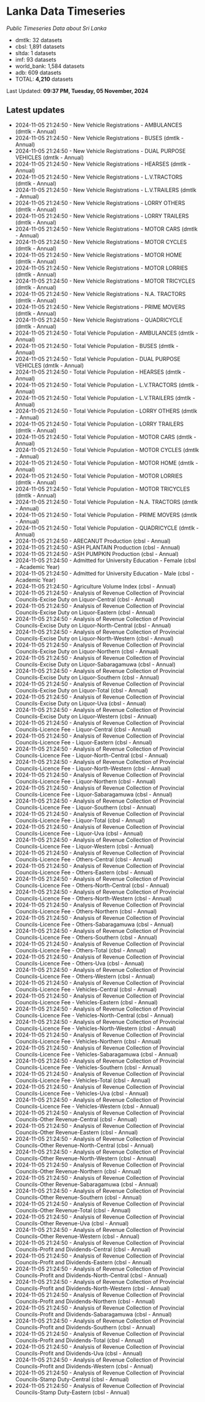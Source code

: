 # Lanka Data Timeseries
*Public Timeseries Data about Sri Lanka*

* dmtlk: 32 datasets
* cbsl: 1,891 datasets
* sltda: 1 datasets
* imf: 93 datasets
* world_bank: 1,584 datasets
* adb: 609 datasets
* TOTAL: **4,210** datasets

Last Updated: **09:37 PM, Tuesday, 05 November, 2024**

## Latest updates

* 2024-11-05 21:24:50 - New Vehicle Registrations - AMBULANCES (dmtlk - Annual)
* 2024-11-05 21:24:50 - New Vehicle Registrations - BUSES (dmtlk - Annual)
* 2024-11-05 21:24:50 - New Vehicle Registrations - DUAL PURPOSE VEHICLES (dmtlk - Annual)
* 2024-11-05 21:24:50 - New Vehicle Registrations - HEARSES (dmtlk - Annual)
* 2024-11-05 21:24:50 - New Vehicle Registrations - L.V.TRACTORS (dmtlk - Annual)
* 2024-11-05 21:24:50 - New Vehicle Registrations - L.V.TRAILERS (dmtlk - Annual)
* 2024-11-05 21:24:50 - New Vehicle Registrations - LORRY OTHERS (dmtlk - Annual)
* 2024-11-05 21:24:50 - New Vehicle Registrations - LORRY TRAILERS (dmtlk - Annual)
* 2024-11-05 21:24:50 - New Vehicle Registrations - MOTOR CARS (dmtlk - Annual)
* 2024-11-05 21:24:50 - New Vehicle Registrations - MOTOR CYCLES (dmtlk - Annual)
* 2024-11-05 21:24:50 - New Vehicle Registrations - MOTOR HOME (dmtlk - Annual)
* 2024-11-05 21:24:50 - New Vehicle Registrations - MOTOR LORRIES (dmtlk - Annual)
* 2024-11-05 21:24:50 - New Vehicle Registrations - MOTOR TRICYCLES (dmtlk - Annual)
* 2024-11-05 21:24:50 - New Vehicle Registrations - N.A. TRACTORS (dmtlk - Annual)
* 2024-11-05 21:24:50 - New Vehicle Registrations - PRIME MOVERS (dmtlk - Annual)
* 2024-11-05 21:24:50 - New Vehicle Registrations - QUADRICYCLE (dmtlk - Annual)
* 2024-11-05 21:24:50 - Total Vehicle Population - AMBULANCES (dmtlk - Annual)
* 2024-11-05 21:24:50 - Total Vehicle Population - BUSES (dmtlk - Annual)
* 2024-11-05 21:24:50 - Total Vehicle Population - DUAL PURPOSE VEHICLES (dmtlk - Annual)
* 2024-11-05 21:24:50 - Total Vehicle Population - HEARSES (dmtlk - Annual)
* 2024-11-05 21:24:50 - Total Vehicle Population - L.V.TRACTORS (dmtlk - Annual)
* 2024-11-05 21:24:50 - Total Vehicle Population - L.V.TRAILERS (dmtlk - Annual)
* 2024-11-05 21:24:50 - Total Vehicle Population - LORRY OTHERS (dmtlk - Annual)
* 2024-11-05 21:24:50 - Total Vehicle Population - LORRY TRAILERS (dmtlk - Annual)
* 2024-11-05 21:24:50 - Total Vehicle Population - MOTOR CARS (dmtlk - Annual)
* 2024-11-05 21:24:50 - Total Vehicle Population - MOTOR CYCLES (dmtlk - Annual)
* 2024-11-05 21:24:50 - Total Vehicle Population - MOTOR HOME (dmtlk - Annual)
* 2024-11-05 21:24:50 - Total Vehicle Population - MOTOR LORRIES (dmtlk - Annual)
* 2024-11-05 21:24:50 - Total Vehicle Population - MOTOR TRICYCLES (dmtlk - Annual)
* 2024-11-05 21:24:50 - Total Vehicle Population - N.A. TRACTORS (dmtlk - Annual)
* 2024-11-05 21:24:50 - Total Vehicle Population - PRIME MOVERS (dmtlk - Annual)
* 2024-11-05 21:24:50 - Total Vehicle Population - QUADRICYCLE (dmtlk - Annual)
* 2024-11-05 21:24:50 - ARECANUT Production (cbsl - Annual)
* 2024-11-05 21:24:50 - ASH PLANTAIN Production (cbsl - Annual)
* 2024-11-05 21:24:50 - ASH PUMPKIN Production (cbsl - Annual)
* 2024-11-05 21:24:50 - Admitted for University Education - Female (cbsl - Academic Year)
* 2024-11-05 21:24:50 - Admitted for University Education - Male (cbsl - Academic Year)
* 2024-11-05 21:24:50 - Agriculture Volume Index (cbsl - Annual)
* 2024-11-05 21:24:50 - Analysis of Revenue Collection of Provincial Councils-Excise Duty on Liquor-Central (cbsl - Annual)
* 2024-11-05 21:24:50 - Analysis of Revenue Collection of Provincial Councils-Excise Duty on Liquor-Eastern (cbsl - Annual)
* 2024-11-05 21:24:50 - Analysis of Revenue Collection of Provincial Councils-Excise Duty on Liquor-North-Central (cbsl - Annual)
* 2024-11-05 21:24:50 - Analysis of Revenue Collection of Provincial Councils-Excise Duty on Liquor-North-Western (cbsl - Annual)
* 2024-11-05 21:24:50 - Analysis of Revenue Collection of Provincial Councils-Excise Duty on Liquor-Northern (cbsl - Annual)
* 2024-11-05 21:24:50 - Analysis of Revenue Collection of Provincial Councils-Excise Duty on Liquor-Sabaragamuwa (cbsl - Annual)
* 2024-11-05 21:24:50 - Analysis of Revenue Collection of Provincial Councils-Excise Duty on Liquor-Southern (cbsl - Annual)
* 2024-11-05 21:24:50 - Analysis of Revenue Collection of Provincial Councils-Excise Duty on Liquor-Total (cbsl - Annual)
* 2024-11-05 21:24:50 - Analysis of Revenue Collection of Provincial Councils-Excise Duty on Liquor-Uva (cbsl - Annual)
* 2024-11-05 21:24:50 - Analysis of Revenue Collection of Provincial Councils-Excise Duty on Liquor-Western (cbsl - Annual)
* 2024-11-05 21:24:50 - Analysis of Revenue Collection of Provincial Councils-Licence Fee - Liquor-Central (cbsl - Annual)
* 2024-11-05 21:24:50 - Analysis of Revenue Collection of Provincial Councils-Licence Fee - Liquor-Eastern (cbsl - Annual)
* 2024-11-05 21:24:50 - Analysis of Revenue Collection of Provincial Councils-Licence Fee - Liquor-North-Central (cbsl - Annual)
* 2024-11-05 21:24:50 - Analysis of Revenue Collection of Provincial Councils-Licence Fee - Liquor-North-Western (cbsl - Annual)
* 2024-11-05 21:24:50 - Analysis of Revenue Collection of Provincial Councils-Licence Fee - Liquor-Northern (cbsl - Annual)
* 2024-11-05 21:24:50 - Analysis of Revenue Collection of Provincial Councils-Licence Fee - Liquor-Sabaragamuwa (cbsl - Annual)
* 2024-11-05 21:24:50 - Analysis of Revenue Collection of Provincial Councils-Licence Fee - Liquor-Southern (cbsl - Annual)
* 2024-11-05 21:24:50 - Analysis of Revenue Collection of Provincial Councils-Licence Fee - Liquor-Total (cbsl - Annual)
* 2024-11-05 21:24:50 - Analysis of Revenue Collection of Provincial Councils-Licence Fee - Liquor-Uva (cbsl - Annual)
* 2024-11-05 21:24:50 - Analysis of Revenue Collection of Provincial Councils-Licence Fee - Liquor-Western (cbsl - Annual)
* 2024-11-05 21:24:50 - Analysis of Revenue Collection of Provincial Councils-Licence Fee - Others-Central (cbsl - Annual)
* 2024-11-05 21:24:50 - Analysis of Revenue Collection of Provincial Councils-Licence Fee - Others-Eastern (cbsl - Annual)
* 2024-11-05 21:24:50 - Analysis of Revenue Collection of Provincial Councils-Licence Fee - Others-North-Central (cbsl - Annual)
* 2024-11-05 21:24:50 - Analysis of Revenue Collection of Provincial Councils-Licence Fee - Others-North-Western (cbsl - Annual)
* 2024-11-05 21:24:50 - Analysis of Revenue Collection of Provincial Councils-Licence Fee - Others-Northern (cbsl - Annual)
* 2024-11-05 21:24:50 - Analysis of Revenue Collection of Provincial Councils-Licence Fee - Others-Sabaragamuwa (cbsl - Annual)
* 2024-11-05 21:24:50 - Analysis of Revenue Collection of Provincial Councils-Licence Fee - Others-Southern (cbsl - Annual)
* 2024-11-05 21:24:50 - Analysis of Revenue Collection of Provincial Councils-Licence Fee - Others-Total (cbsl - Annual)
* 2024-11-05 21:24:50 - Analysis of Revenue Collection of Provincial Councils-Licence Fee - Others-Uva (cbsl - Annual)
* 2024-11-05 21:24:50 - Analysis of Revenue Collection of Provincial Councils-Licence Fee - Others-Western (cbsl - Annual)
* 2024-11-05 21:24:50 - Analysis of Revenue Collection of Provincial Councils-Licence Fee - Vehicles-Central (cbsl - Annual)
* 2024-11-05 21:24:50 - Analysis of Revenue Collection of Provincial Councils-Licence Fee - Vehicles-Eastern (cbsl - Annual)
* 2024-11-05 21:24:50 - Analysis of Revenue Collection of Provincial Councils-Licence Fee - Vehicles-North-Central (cbsl - Annual)
* 2024-11-05 21:24:50 - Analysis of Revenue Collection of Provincial Councils-Licence Fee - Vehicles-North-Western (cbsl - Annual)
* 2024-11-05 21:24:50 - Analysis of Revenue Collection of Provincial Councils-Licence Fee - Vehicles-Northern (cbsl - Annual)
* 2024-11-05 21:24:50 - Analysis of Revenue Collection of Provincial Councils-Licence Fee - Vehicles-Sabaragamuwa (cbsl - Annual)
* 2024-11-05 21:24:50 - Analysis of Revenue Collection of Provincial Councils-Licence Fee - Vehicles-Southern (cbsl - Annual)
* 2024-11-05 21:24:50 - Analysis of Revenue Collection of Provincial Councils-Licence Fee - Vehicles-Total (cbsl - Annual)
* 2024-11-05 21:24:50 - Analysis of Revenue Collection of Provincial Councils-Licence Fee - Vehicles-Uva (cbsl - Annual)
* 2024-11-05 21:24:50 - Analysis of Revenue Collection of Provincial Councils-Licence Fee - Vehicles-Western (cbsl - Annual)
* 2024-11-05 21:24:50 - Analysis of Revenue Collection of Provincial Councils-Other Revenue-Central (cbsl - Annual)
* 2024-11-05 21:24:50 - Analysis of Revenue Collection of Provincial Councils-Other Revenue-Eastern (cbsl - Annual)
* 2024-11-05 21:24:50 - Analysis of Revenue Collection of Provincial Councils-Other Revenue-North-Central (cbsl - Annual)
* 2024-11-05 21:24:50 - Analysis of Revenue Collection of Provincial Councils-Other Revenue-North-Western (cbsl - Annual)
* 2024-11-05 21:24:50 - Analysis of Revenue Collection of Provincial Councils-Other Revenue-Northern (cbsl - Annual)
* 2024-11-05 21:24:50 - Analysis of Revenue Collection of Provincial Councils-Other Revenue-Sabaragamuwa (cbsl - Annual)
* 2024-11-05 21:24:50 - Analysis of Revenue Collection of Provincial Councils-Other Revenue-Southern (cbsl - Annual)
* 2024-11-05 21:24:50 - Analysis of Revenue Collection of Provincial Councils-Other Revenue-Total (cbsl - Annual)
* 2024-11-05 21:24:50 - Analysis of Revenue Collection of Provincial Councils-Other Revenue-Uva (cbsl - Annual)
* 2024-11-05 21:24:50 - Analysis of Revenue Collection of Provincial Councils-Other Revenue-Western (cbsl - Annual)
* 2024-11-05 21:24:50 - Analysis of Revenue Collection of Provincial Councils-Profit and Dividends-Central (cbsl - Annual)
* 2024-11-05 21:24:50 - Analysis of Revenue Collection of Provincial Councils-Profit and Dividends-Eastern (cbsl - Annual)
* 2024-11-05 21:24:50 - Analysis of Revenue Collection of Provincial Councils-Profit and Dividends-North-Central (cbsl - Annual)
* 2024-11-05 21:24:50 - Analysis of Revenue Collection of Provincial Councils-Profit and Dividends-North-Western (cbsl - Annual)
* 2024-11-05 21:24:50 - Analysis of Revenue Collection of Provincial Councils-Profit and Dividends-Northern (cbsl - Annual)
* 2024-11-05 21:24:50 - Analysis of Revenue Collection of Provincial Councils-Profit and Dividends-Sabaragamuwa (cbsl - Annual)
* 2024-11-05 21:24:50 - Analysis of Revenue Collection of Provincial Councils-Profit and Dividends-Southern (cbsl - Annual)
* 2024-11-05 21:24:50 - Analysis of Revenue Collection of Provincial Councils-Profit and Dividends-Total (cbsl - Annual)
* 2024-11-05 21:24:50 - Analysis of Revenue Collection of Provincial Councils-Profit and Dividends-Uva (cbsl - Annual)
* 2024-11-05 21:24:50 - Analysis of Revenue Collection of Provincial Councils-Profit and Dividends-Western (cbsl - Annual)
* 2024-11-05 21:24:50 - Analysis of Revenue Collection of Provincial Councils-Stamp Duty-Central (cbsl - Annual)
* 2024-11-05 21:24:50 - Analysis of Revenue Collection of Provincial Councils-Stamp Duty-Eastern (cbsl - Annual)
